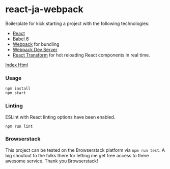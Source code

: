 # react-ja-webpack

Boilerplate for kick starting a project with the following technologies:
* [React](https://github.com/facebook/react)
* [Babel 6](http://babeljs.io)
* [Webpack](http://webpack.github.io) for bundling
* [Webpack Dev Server](http://webpack.github.io/docs/webpack-dev-server.html)
* [React Transform](https://github.com/gaearon/react-transform-hmr) for hot reloading React components in real time.

[Index Html](https://rawgit.com/fru/react-ja-webpack/master/index.html)


### Usage

```
npm install
npm start
```

### Linting

ESLint with React linting options have been enabled.

```
npm run lint
```


### Browserstack

This project can be tested on the Browserstack platform via `npm run test`. A big shoutout to the folks there for letting me get free access to there awesome service. Thank you Browserstack!


